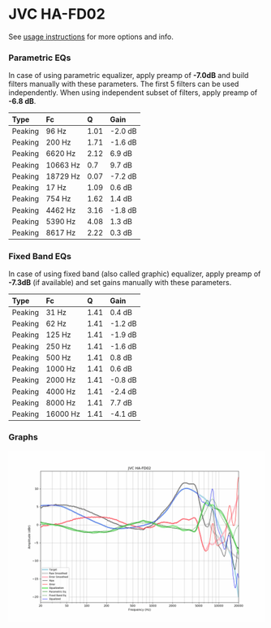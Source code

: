 # JVC HA-FD02
See [usage instructions](https://github.com/jaakkopasanen/AutoEq#usage) for more options and info.

### Parametric EQs
In case of using parametric equalizer, apply preamp of **-7.0dB** and build filters manually
with these parameters. The first 5 filters can be used independently.
When using independent subset of filters, apply preamp of **-6.8 dB**.

| Type    | Fc       |    Q | Gain    |
|:--------|:---------|:-----|:--------|
| Peaking | 96 Hz    | 1.01 | -2.0 dB |
| Peaking | 200 Hz   | 1.71 | -1.6 dB |
| Peaking | 6620 Hz  | 2.12 | 6.9 dB  |
| Peaking | 10663 Hz | 0.7  | 9.7 dB  |
| Peaking | 18729 Hz | 0.07 | -7.2 dB |
| Peaking | 17 Hz    | 1.09 | 0.6 dB  |
| Peaking | 754 Hz   | 1.62 | 1.4 dB  |
| Peaking | 4462 Hz  | 3.16 | -1.8 dB |
| Peaking | 5390 Hz  | 4.08 | 1.3 dB  |
| Peaking | 8617 Hz  | 2.22 | 0.3 dB  |

### Fixed Band EQs
In case of using fixed band (also called graphic) equalizer, apply preamp of **-7.3dB**
(if available) and set gains manually with these parameters.

| Type    | Fc       |    Q | Gain    |
|:--------|:---------|:-----|:--------|
| Peaking | 31 Hz    | 1.41 | 0.4 dB  |
| Peaking | 62 Hz    | 1.41 | -1.2 dB |
| Peaking | 125 Hz   | 1.41 | -1.9 dB |
| Peaking | 250 Hz   | 1.41 | -1.6 dB |
| Peaking | 500 Hz   | 1.41 | 0.8 dB  |
| Peaking | 1000 Hz  | 1.41 | 0.6 dB  |
| Peaking | 2000 Hz  | 1.41 | -0.8 dB |
| Peaking | 4000 Hz  | 1.41 | -2.4 dB |
| Peaking | 8000 Hz  | 1.41 | 7.7 dB  |
| Peaking | 16000 Hz | 1.41 | -4.1 dB |

### Graphs
![](./JVC%20HA-FD02.png)